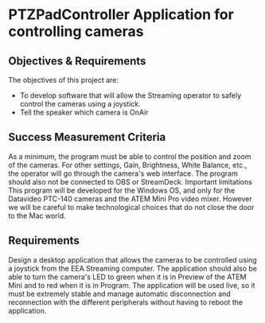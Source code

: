 # PTZPadController Application for controlling cameras
## Objectives & Requirements
The objectives of this project are:
  - To develop software that will allow the Streaming operator to safely control the cameras using a joystick.
  - Tell the speaker which camera is OnAir
## Success Measurement Criteria
As a minimum, the program must be able to control the position and zoom of the cameras. For other settings, Gain, Brightness, White Balance, etc., the operator will go through the camera's web interface. The program should also not be connected to OBS or StreamDeck.
Important limitations
This program will be developed for the Windows OS, and only for the Datavideo PTC-140 cameras and the ATEM Mini Pro video mixer. However we will be careful to make technological choices that do not close the door to the Mac world.

## Requirements
Design a desktop application that allows the cameras to be controlled using a joystick from the EEA Streaming computer. The application should also be able to turn the camera's LED to green when it is in Preview of the ATEM Mini and to red when it is in Program.
The application will be used live, so it must be extremely stable and manage automatic disconnection and reconnection with the different peripherals without having to reboot the application.
